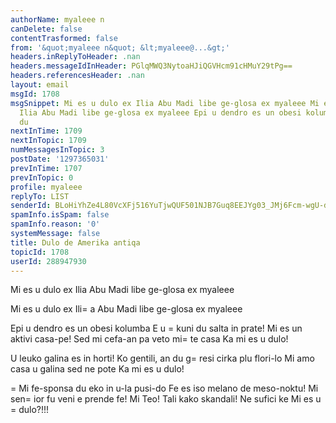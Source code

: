 ```yaml
---
authorName: myaleee n
canDelete: false
contentTrasformed: false
from: '&quot;myaleee n&quot; &lt;myaleee@...&gt;'
headers.inReplyToHeader: .nan
headers.messageIdInHeader: PGlqMWQ3NytoaHJiQGVHcm91cHMuY29tPg==
headers.referencesHeader: .nan
layout: email
msgId: 1708
msgSnippet: Mi es u dulo ex Ilia Abu Madi libe ge-glosa ex myaleee Mi es u dulo ex
  Ilia Abu Madi libe ge-glosa ex myaleee Epi u dendro es un obesi kolumba E u kuni
  du
nextInTime: 1709
nextInTopic: 1709
numMessagesInTopic: 3
postDate: '1297365031'
prevInTime: 1707
prevInTopic: 0
profile: myaleee
replyTo: LIST
senderId: BLoHiYhZe4L80VcXFj516YuTjwQUF501NJB7Guq8EEJYg03_JMj6Fcm-wgU-dtm17VjF1nIk45odQfyFWoZNQqApKrK8ZQ
spamInfo.isSpam: false
spamInfo.reason: '0'
systemMessage: false
title: Dulo de Amerika antiqa
topicId: 1708
userId: 288947930
---
```


Mi es u dulo
ex Ilia Abu Madi
libe ge-glosa ex myaleee

Mi es u dulo
ex Ili=
a Abu Madi
libe ge-glosa ex myaleee


Epi u dendro es un obesi kolumba
E u =
kuni du salta in  prate!
Mi es un aktivi casa-pe!
Sed mi cefa-an pa veto mi=
 te casa
Ka mi es u dulo!


U leuko galina es in horti!
Ko gentili, an du g=
resi cirka plu flori-lo
Mi amo casa u galina sed ne pote
Ka mi es u dulo!

=
Mi fe-sponsa du eko  in u-la pusi-do
Fe es iso melano de meso-noktu!
Mi sen=
ior fu veni e prende fe!
Mi Teo! Tali kako skandali!
Ne sufici ke 
Mi es u =
dulo?!!!





